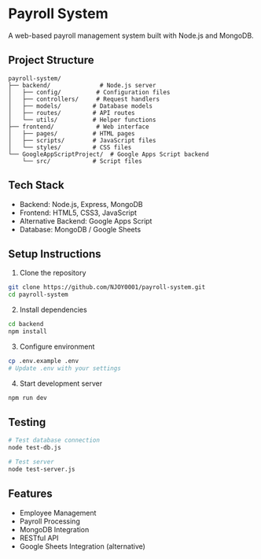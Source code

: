 # Payroll System

A web-based payroll management system built with Node.js and MongoDB.

## Project Structure
```
payroll-system/
├── backend/              # Node.js server
│   ├── config/          # Configuration files
│   ├── controllers/     # Request handlers
│   ├── models/         # Database models
│   ├── routes/         # API routes
│   └── utils/          # Helper functions
├── frontend/            # Web interface
│   ├── pages/          # HTML pages
│   ├── scripts/        # JavaScript files
│   └── styles/         # CSS files
└── GoogleAppScriptProject/  # Google Apps Script backend
    └── src/            # Script files
```

## Tech Stack
- Backend: Node.js, Express, MongoDB
- Frontend: HTML5, CSS3, JavaScript
- Alternative Backend: Google Apps Script
- Database: MongoDB / Google Sheets

## Setup Instructions

1. Clone the repository
```bash
git clone https://github.com/NJOY0001/payroll-system.git
cd payroll-system
```

2. Install dependencies
```bash
cd backend
npm install
```

3. Configure environment
```bash
cp .env.example .env
# Update .env with your settings
```

4. Start development server
```bash
npm run dev
```

## Testing
```bash
# Test database connection
node test-db.js

# Test server
node test-server.js
```

## Features
- Employee Management
- Payroll Processing
- MongoDB Integration
- RESTful API
- Google Sheets Integration (alternative)
